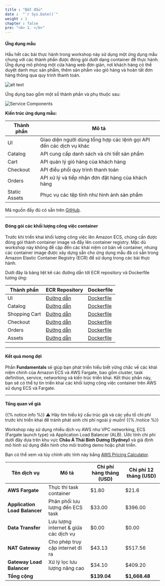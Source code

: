 ```yaml
---
title : "Bắt đầu"
date :  "`r Sys.Date()`" 
weight : 1
chapter : false
pre: "<b> 1. </b>"
---
```


#### Ứng dụng mẫu

Hầu hết các bài thực hành trong workshop này sử dụng một ứng dụng mẫu chung với các thành phần được đóng gói dưới dạng container để thực hành. Ứng dụng mô phỏng một cửa hàng web đơn giản, nơi khách hàng có thể duyệt danh mục sản phẩm, thêm sản phẩm vào giỏ hàng và hoàn tất đơn hàng thông qua quy trình thanh toán.

![alt text](/images/1-getting-started/image.png)

Ứng dụng bao gồm một số thành phần và phụ thuộc sau:

![Service Components](/images/1-getting-started/image-1.png)

**Kiến trúc ứng dụng mẫu:**

| Thành phần | Mô tả |
|------------|--------|
| UI | Giao diện người dùng tổng hợp các lệnh gọi API đến các dịch vụ khác |
| Catalog | API cung cấp danh sách và chi tiết sản phẩm |
| Cart | API quản lý giỏ hàng của khách hàng |
| Checkout | API điều phối quy trình thanh toán |
| Orders | API xử lý và tiếp nhận đơn đặt hàng của khách hàng |
| Static Assets | Phục vụ các tệp tĩnh như hình ảnh sản phẩm |

Mã nguồn đầy đủ có sẵn trên [GitHub](https://github.com/aws-containers/retail-store-sample-app).

---

#### Đóng gói các khối lượng công việc container

Trước khi triển khai khối lượng công việc lên Amazon ECS, chúng cần được đóng gói thành container image và đẩy lên container registry. Mặc dù workshop này không đề cập đến các khái niệm cơ bản về container, nhưng các container image được xây dựng sẵn cho ứng dụng mẫu đã có sẵn trong Amazon Elastic Container Registry (ECR) để sử dụng trong các bài thực hành.

Dưới đây là bảng liệt kê các đường dẫn tới ECR repository và Dockerfile tương ứng:

| Thành phần | ECR Repository | Dockerfile |
|------------|----------------|------------|
| UI | [Đường dẫn](https://gallery.ecr.aws/aws-containers/retail-store-sample-ui) | [Dockerfile](https://github.com/aws-containers/retail-store-sample-app/blob/0.8.5/src/ui/Dockerfile) |
| Catalog | [Đường dẫn](https://gallery.ecr.aws/aws-containers/retail-store-sample-catalog) | [Dockerfile](https://github.com/aws-containers/retail-store-sample-app/blob/0.8.5/src/catalog/Dockerfile) |
| Shopping Cart | [Đường dẫn](https://gallery.ecr.aws/aws-containers/retail-store-sample-cart) | [Dockerfile](https://github.com/aws-containers/retail-store-sample-app/blob/0.8.5/src/cart/Dockerfile) |
| Checkout | [Đường dẫn](https://gallery.ecr.aws/aws-containers/retail-store-sample-checkout) | [Dockerfile](https://github.com/aws-containers/retail-store-sample-app/blob/0.8.5/src/checkout/Dockerfile) |
| Orders | [Đường dẫn](https://gallery.ecr.aws/aws-containers/retail-store-sample-orders) | [Dockerfile](https://github.com/aws-containers/retail-store-sample-app/blob/0.8.5/src/orders/Dockerfile) |
| Assets | [Đường dẫn](https://gallery.ecr.aws/aws-containers/retail-store-sample-assets) | [Dockerfile](https://github.com/aws-containers/retail-store-sample-app/blob/0.8.5/src/assets/Dockerfile) |


---

#### Kết quả mong đợi

Phần **Fundamentals** sẽ giúp bạn phát triển hiểu biết vững chắc về các khái niệm chính của Amazon ECS và AWS Fargate, bao gồm cluster, task definition, service, networking và kiến trúc triển khai. Kết thúc phần này, bạn sẽ có thể tự tin triển khai các khối lượng công việc container trên AWS sử dụng ECS và Fargate.

---

#### Tổng quan về giá

{{% notice info %}}
⚠️ Hãy tìm hiểu kỹ cấu trúc giá và các yếu tố chi phí trước khi triển khai để tránh phát sinh chi phí ngoài ý muốn!
{{% /notice %}}

Workshop này sử dụng nhiều dịch vụ AWS như VPC networking, ECS (Fargate launch type) và Application Load Balancer (ALB). Ước tính chi phí dưới đây dựa trên khu vực **Châu Á Thái Bình Dương (Sydney)** và giả định mô hình sử dụng điển hình cho môi trường demo hoặc phát triển.

Bạn có thể xem và tùy chỉnh ước tính này bằng [AWS Pricing Calculator](https://calculator.aws/#/estimate?id=850c71ae0c1cbf130c921383ceb3c5907f83e46c).

| Tên dịch vụ                 | Mô tả                              | Chi phí hàng tháng (USD) | Chi phí 12 tháng (USD) |
|----------------------------|------------------------------------|---------------------------|-------------------------|
| **AWS Fargate**            | Thực thi task container            | $1.80                    | $21.6                 |
| **Application Load Balancer** | Phân phối lưu lượng đến ECS task | $33.00                    | $396.00                 |
| **Data Transfer**          | Lưu lượng internet & giữa các dịch vụ | $0.00                  | $0.00                   |
| **NAT Gateway**            | Cho phép truy cập internet đi ra   | $43.13                    | $517.56                 |
| **Gateway Load Balancer**  | Xử lý lọc lưu lượng nâng cao       | $34.10                    | $409.20                 |
| **Tổng cộng**              |                                    | **$139.04**               | **$1,668.48**           |